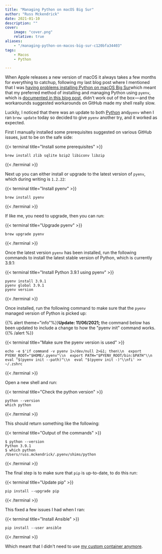 ```yaml
---
title: "Managing Python on macOS Big Sur"
author: "Russ Mckendrick"
date: 2021-01-10
description: ""
cover:
    image: "cover.png"
    relative: true
aliases:
    - "/managing-python-on-macos-big-sur-c120bfa34403"
tags:
    - Macos
    - Python

---
```


When Apple releases a new version of macOS it always takes a few months for everything to catchup, following my last blog post where I mentioned that I was [having problems installing Python on macOS Big Sur](https://www.mediaglasses.blog/2020/12/28/ansible-azure-and-macos-big-sur/)which meant that my preferred method of installing and managing Python using `pyenv`, which is [documented in this blog post](https://www.mediaglasses.blog/2019/12/29/upgrade-python-on-macos/), didn't work out of the box — and the workarounds suggested workarounds on GitHub made my shell really slow.

Luckily, I noticed that there was an update to both [Python](https://www.python.org/downloads/release/python-391/) and`pyenv` when I ran `brew update` today so decided to give `pyenv` another try, and it worked as expected.

First I manually installed some prerequisites suggested on various GitHub issues, just to be on the safe side:

{{< terminal title="Install some prerequisites" >}}
``` terminfo
brew install zlib sqlite bzip2 libiconv libzip
```
{{< /terminal >}}

Next up you can either install or upgrade to the latest version of `pyenv`, which during writing is `1.2.22`:

{{< terminal title="Install pyenv" >}}
``` terminfo
brew install pyenv
```
{{< /terminal >}}

If like me, you need to upgrade, then you can run:

{{< terminal title="Upgrade pyenv" >}}
``` terminfo
brew upgrade pyenv
```
{{< /terminal >}}

Once the latest version `pyenv` has been installed, run the following commands to install the latest stable version of Python, which is currently 3.9.1:

{{< terminal title="Install Python 3.9.1 using pyenv" >}}
``` terminfo
pyenv install 3.9.1
pyenv global 3.9.1
pyenv version
```
{{< /terminal >}}

Once installed, run the following command to make sure that the `pyenv` managed version of Python is picked up:

{{% alert theme="info"%}}**Update: 11/06/2021;** the command below has been updated to include a change to how the "pyenv init" command works.{{% /alert %}}

{{< terminal title="Make sure the pyenv version is used" >}}
``` terminfo
echo -e $'if command -v pyenv 1>/dev/null 2>&1; then\\n  export PYENV_ROOT="$HOME/.pyenv"\\n  export PATH="$PYENV_ROOT/bin:$PATH"\\n  eval "$(pyenv init --path)"\\n  eval "$(pyenv init -)"\\nfi' >> ~/.zshrc
```
{{< /terminal >}}

Open a new shell and run:

{{< terminal title="Check the python version" >}}
``` terminfo
python --version
which python
```
{{< /terminal >}}

This should return something like the following:

{{< terminal title="Output of the commands" >}}
```
$ python --version
Python 3.9.1
$ which python
/Users/russ.mckendrick/.pyenv/shims/python
```
{{< /terminal >}}

The final step is to make sure that `pip` is up-to-date, to do this run:

{{< terminal title="Update pip" >}}
``` terminfo
pip install --upgrade pip
```
{{< /terminal >}}

This fixed a few issues I had when I ran:

{{< terminal title="Install Ansible" >}}
``` terminfo
pip install --user ansible
```
{{< /terminal >}}

Which meant that I didn't need to use [my custom container anymore](/2020/12/28/ansible-azure-and-macos-big-sur/).